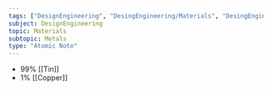 ```yaml
---
tags: ["DesignEngineering", "DesingEngineering/Materials", "DesingEngineering/Materials/Metals", "DesingEngineering/Materials/Metals/Materials"]
subject: DesignEngineering
topic: Materials
subtopic: Metals
type: "Atomic Note"
---
```

 
 - 99% [[Tin]]
 - 1% [[Copper]]